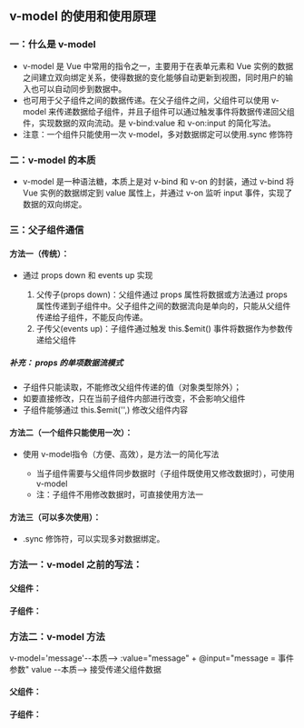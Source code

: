 ## v-model 的使用和使用原理

### 一：什么是 v-model

  - v-model 是 Vue 中常用的指令之一，主要用于在表单元素和 Vue 实例的数据之间建立双向绑定关系，使得数据的变化能够自动更新到视图，同时用户的输入也可以自动同步到数据中。
  - 也可用于父子组件之间的数据传递。在父子组件之间，父组件可以使用 v-model 来传递数据给子组件，并且子组件可以通过触发事件将数据传递回父组件，实现数据的双向流动。是 v-bind:value 和 v-on:input 的简化写法。
  - 注意：一个组件只能使用一次 v-model，多对数据绑定可以使用.sync 修饰符

### 二：v-model 的本质

  - v-model 是一种语法糖，本质上是对 v-bind 和 v-on 的封装，通过 v-bind 将 Vue 实例的数据绑定到 value 属性上，并通过 v-on 监听 input 事件，实现了数据的双向绑定。

### 三：父子组件通信

  #### 方法一（传统）：

  * 通过 props down 和 events up 实现

    1. 父传子(props down)：父组件通过 props 属性将数据或方法通过 props 属性传递到子组件中。父子组件之间的数据流向是单向的，只能从父组件传递给子组件，不能反向传递。
    2. 子传父(events up)：子组件通过触发 this.$emit() 事件将数据作为参数传递给父组件

  ##### 补充： props 的单项数据流模式

  - 子组件只能读取，不能修改父组件传递的值（对象类型除外）；
  - 如要直接修改，只在当前子组件内部进行改变，不会影响父组件
  - 子组件能够通过 this.$emit('',) 修改父组件内容

  #### 方法二（一个组件只能使用一次）：

  * 使用 v-model指令（方便、高效），是方法一的简化写法

    - 当子组件需要与父组件同步数据时（子组件既使用又修改数据时），可使用 v-model
    - 注：子组件不用修改数据时，可直接使用方法一

  #### 方法三（可以多次使用）：

  * .sync 修饰符，可以实现多对数据绑定。




### 方法一：v-model 之前的写法：

#### 父组件：

  <template>
      <child-vue 
      :msg='message'
      @change='message = $event'
      />
  </template>
  <script>
      export default { 
        components: {
         childVue
        },
        data(){
          return {
            message: '父组件内容'
          }
        }
      }
  </script>

#### 子组件：
  <template>
    <div> {{msg}}</div>
    <button @click='parentChange'> 修改传递的内容 </button>
  </template>
  <script>
      export default { 
        props: {
          msg:{
            type: String
          }
        },
        methods:{
          parentChange(){
            this.$emit('change','子组件内容')
          }
        }
      }
  </script>

### 方法二：v-model 方法

v-model='message'--本质--> :value="message" + @input="message = 事件参数"
value --本质--> 接受传递父组件数据

#### 父组件：

  <template>
      <child-vue 
     v-model='message'
      />
  </template>
  <script>
      export default { 
        components: {
         childVue
        },
        data(){
          return {
            message: '父组件内容'
          }
        }
      }
  </script>
  
#### 子组件：
 <template>
    <div> {{value}}</div>
    <button @click='parentChange'> 修改传递的内容 </button>
  </template>
  <script>
      export default { 
        props: {
          value:{
            type: String
          }
        },
        methods:{
          parentChange(){
            this.$emit('input','子组件内容')
          }
        }
      }
     
  </script>
